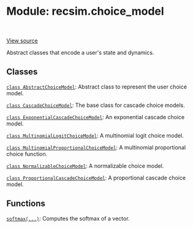 <div itemscope itemtype="http://developers.google.com/ReferenceObject">
<meta itemprop="name" content="recsim.choice_model" />
<meta itemprop="path" content="Stable" />
</div>

# Module: recsim.choice_model

<table class="tfo-notebook-buttons tfo-api" align="left">
</table>

<a target="_blank" href="https://github.com/google-research/recsim/tree/master/recsim/choice_model.py">View
source</a>

Abstract classes that encode a user's state and dynamics.

<!-- Placeholder for "Used in" -->

## Classes

[`class AbstractChoiceModel`](../recsim/choice_model/AbstractChoiceModel.md):
Abstract class to represent the user choice model.

[`class CascadeChoiceModel`](../recsim/choice_model/CascadeChoiceModel.md): The
base class for cascade choice models.

[`class ExponentialCascadeChoiceModel`](../recsim/choice_model/ExponentialCascadeChoiceModel.md):
An exponential cascade choice model.

[`class MultinomialLogitChoiceModel`](../recsim/choice_model/MultinomialLogitChoiceModel.md):
A multinomial logit choice model.

[`class MultinomialProportionalChoiceModel`](../recsim/choice_model/MultinomialProportionalChoiceModel.md):
A multinomial proportional choice function.

[`class NormalizableChoiceModel`](../recsim/choice_model/NormalizableChoiceModel.md):
A normalizable choice model.

[`class ProportionalCascadeChoiceModel`](../recsim/choice_model/ProportionalCascadeChoiceModel.md):
A proportional cascade choice model.

## Functions

[`softmax(...)`](../recsim/choice_model/softmax.md): Computes the softmax of a
vector.
